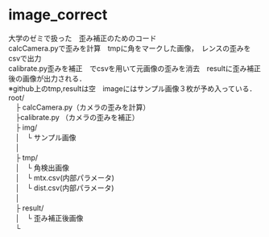 # image_correct<br>
大学のゼミで扱った　歪み補正のためのコード<br>
calcCamera.pyで歪みを計算　tmpに角をマークした画像，　レンスの歪みをcsvで出力<br>
calibrate.py歪みを補正　でcsvを用いて元画像の歪みを消去　resultに歪み補正後の画像が出力される．<br>
※github上のtmp,resultは空　imageにはサンプル画像３枚が予め入っている．<br>
root/<br>
　├ calcCamera.py（カメラの歪みを計算）<br>
　├calibrate.py （カメラの歪みを補正）<br>
　├ img/<br>
　│　└  サンプル画像 <br>
　│<br>
　├ tmp/<br>
　│　└  角検出画像<br>
　│　└  mtx.csv(内部パラメータ)<br>
　│　└  dist.csv(内部パラメータ)<br>
　│<br>
　├ result/<br>
　│　└  歪み補正後画像 <br>
　└<br>
